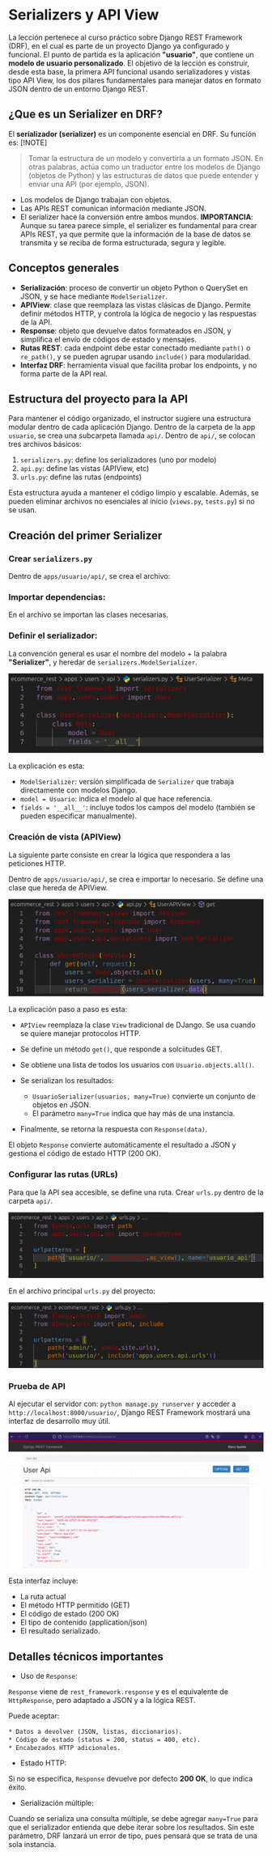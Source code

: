 # Serializers y API View
La lección pertenece al curso práctico sobre Django REST Framework (DRF), en el cual es parte de un proyecto Django ya configurado y funcional. El punto de partida es la aplicación **"usuario"**, que contiene un **modelo de usuario personalizado**.
El objetivo de la lección es construir, desde esta base, la primera API funcional usando serializadores y vistas tipo API View, los dos pilares fundamentales para manejar datos en formato JSON dentro de un entorno Django REST.
## ¿Que es un Serializer en DRF?
El **serializador (serializer)** es un componente esencial en DRF. Su función es:
[!NOTE]
> Tomar la estructura de un modelo y convertirla a un formato JSON.
En otras palabras, actúa como un traductor entre los modelos de Django (objetos de Python) y las estructuras de datos que puede entender y enviar una API (por ejemplo, JSON).
* Los modelos de Django trabajan con objetos.
* Las APIs REST comunican información mediante JSON.
* El serializer hace la conversión entre ambos mundos.
**IMPORTANCIA**: Aunque su tarea parece simple, el serializer es fundamental para crear APIs REST, ya que permite que la información de la base de datos se transmita y se reciba de forma estructurada, segura y legible.
## Conceptos generales
* **Serialización**: proceso de convertir un objeto Python o QuerySet en JSON, y se hace mediante `ModelSerializer`.
* **APIView**: clase que reemplaza las vistas clásicas de Django. Permite definir métodos HTTP, y controla la lógica de negocio y las respuestas de la API.
* **Response**: objeto que devuelve datos formateados en JSON, y simplifica el envío de códigos de estado y mensajes.
* **Rutas REST**: cada endpoint debe estar conectado mediante `path()` o `re_path()`, y se pueden agrupar usando `include()` para modularidad.
* **Interfaz DRF**: herramienta visual que facilita probar los endpoints, y no forma parte de la API real.
## Estructura del proyecto para la API
Para mantener el código organizado, el instructor sugiere una estructura modular dentro de cada aplicación Django. Dentro de la carpeta de la app `usuario`, se crea una subcarpeta llamada `api/`.
Dentro de `api/`, se colocan tres archivos básicos:
1. `serializers.py`: define los serializadores (uno por modelo)
1. `api.py`: define las vistas  (APIView, etc)
1. `urls.py`: define las rutas (endpoints)

Esta estructura ayuda a mantener el código limpio y escalable. Además, se pueden eliminar archivos no esenciales al inicio (`views.py`, `tests.py`) si no se usan.

## Creación del primer Serializer
### Crear `serializers.py`

Dentro de `apps/usuario/api/`, se crea el archivo:

### Importar dependencias:

En el archivo se importan las clases necesarias.

### Definir el serializador:

La convención general es usar el nombre del modelo + la palabra **"Serializer"**, y heredar de `serializers.ModelSerializer`.

![Imagen del serializador](https://github.com/PublicStaticFun/curso_django-rest/blob/main/B.%20Serializer%20y%20API%20View/Imagenes/Imagen2A.png?raw=true)

La explicación es esta:

* `ModelSerializer`: versión simplificada de `Serializer` que trabaja directamente con modelos Django.
* `model = Usuario`: indica el modelo al que hace referencia.
* `fields = '__all__'`: incluye todos los campos del modelo (también se pueden especificar manualmente).

### Creación de vista (APIView)
La siguiente parte consiste en crear la lógica que respondera a las peticiones HTTP.

Dentro de `apps/usuario/api/`, se crea e importar lo necesario. Se define una clase que hereda de APIView.

![Imagen del código 2](https://github.com/PublicStaticFun/curso_django-rest/blob/main/B.%20Serializer%20y%20API%20View/Imagenes/Imagen2B.png?raw=true)

La explicación paso a paso es esta:

* `APIView` reemplaza la clase `View` tradicional de DJango. Se usa cuando se quiere manejar protocolos HTTP.
* Se define un método `get()`, que responde a solciitudes GET.
* Se obtiene una lista de todos los usuarios con `Usuario.objects.all()`.
* Se serializan los resultados:

    * `UsuarioSerializer(usuarios, many=True)` convierte un conjunto de objetos en JSON.
    * El parámetro `many=True` indica que hay más de una instancia.

* Finalmente, se retorna la respuesta con `Response(data)`.

El objeto `Response` convierte automáticamente el resultado a JSON y gestiona el código de estado HTTP (200 OK).

### Configurar las rutas (URLs)
Para que la API sea accesible, se define una ruta. Crear `urls.py` dentro de la carpeta `api/`. 

![Imagen del código 3](https://github.com/PublicStaticFun/curso_django-rest/blob/main/B.%20Serializer%20y%20API%20View/Imagenes/Imagen2C.png?raw=true)

En el archivo principal `urls.py` del proyecto:

![Imagen del código 4](https://github.com/PublicStaticFun/curso_django-rest/blob/main/B.%20Serializer%20y%20API%20View/Imagenes/Imagen2D.png?raw=true)

### Prueba de API
Al ejecutar el servidor con: `python manage.py runserver`
y acceder a `http://localhost:8000/usuario/`, Django REST Framework mostrará una interfaz de desarrollo muy útil.

![Imagen del código 5](https://github.com/PublicStaticFun/curso_django-rest/blob/main/B.%20Serializer%20y%20API%20View/Imagenes/Imagen2E.png?raw=true)

Esta interfaz incluye:

* La ruta actual
* El método HTTP permitido (GET)
* El código de estado (200 OK)
* El tipo de contenido (application/json)
* El resultado serializado.

## Detalles técnicos importantes
* Uso de `Response`:

`Response` viene de `rest_framework.response` y es el equivalente de `HttpResponse`, pero adaptado a JSON y a la lógica REST.

Puede aceptar:

    * Datos a devolver (JSON, listas, diccionarios).
    * Código de estado (status = 200, status = 400, etc).
    * Encabezados HTTP adicionales.

* Estado HTTP:

Si no se especifica, `Response` devuelve por defecto **200 OK**, lo que indica éxito.

* Serialización múltiple:

Cuando se serializa una consulta múltiple, se debe agregar `many=True` para que el serializador entienda que debe iterar sobre los resultados. Sin este parámetro, DRF lanzará un error de tipo, pues pensará que se trata de una sola instancia.
